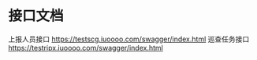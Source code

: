 #  接口文档
上报人员接口
https://testscg.iuoooo.com/swagger/index.html
巡查任务接口
https://testripx.iuoooo.com/swagger/index.html



